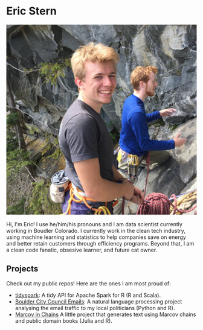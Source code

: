 # Eric Stern

![](https://github.com/estern95/estern95/blob/master/Casual%20Headshot.jpg?raw=true)
<!--
**estern95/estern95** is a ✨ _special_ ✨ repository because its `README.md` (this file) appears on your GitHub profile.

Here are some ideas to get you started:

- 🔭 I’m currently working on ...
- 🌱 I’m currently learning ...
- 👯 I’m looking to collaborate on ...
- 🤔 I’m looking for help with ...
- 💬 Ask me about ...
- 📫 How to reach me: ...
- 😄 Pronouns: ...
- ⚡ Fun fact: ...
-->

Hi, I'm Eric! I use he/him/his pronouns and I am data scientist currently working in Boudler Colorado. I currently work in the clean tech industry, using machine learning and statistics to help companies save on energy and better retain customers through efficiency programs. Beyond that, I am a clean code fanatic, obsesive learner, and future cat owner. 

## Projects

Check out my public repos! Here are the ones I am most proud of:

* [tidyspark](https://github.com/danzafar/tidyspark): A tidy API for Apache Spark for R (R and Scala).
* [Boulder City Council Emails](https://github.com/estern95/boulder_council_emails#boulder-colorado-local-politics): A natural language processing project analysing the email traffic to my local politicians (Python and R). 
* [Marcov in Chains](https://github.com/estern95/Marcov-in-Chains) A little project that generates text using Marcov chains and public domain books (Julia and R). 

